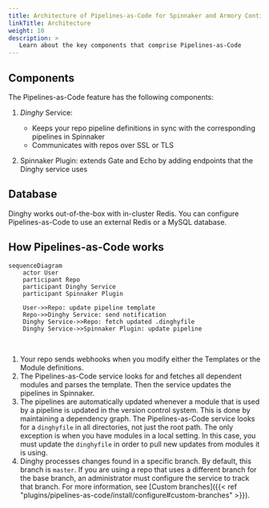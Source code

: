 ```yaml
---
title: Architecture of Pipelines-as-Code for Spinnaker and Armory Continuous Deployment
linkTitle: Architecture
weight: 10
description: >
   Learn about the key components that comprise Pipelines-as-Code
---
```


## Components

The Pipelines-as-Code feature has the following components:

1. _Dinghy_ Service:

   * Keeps your repo pipeline definitions in sync with the corresponding pipelines in Spinnaker
   * Communicates with repos over SSL or TLS  
1. Spinnaker Plugin: extends Gate and Echo by adding endpoints that the Dinghy service uses

## Database

Dinghy works out-of-the-box with in-cluster Redis. You can configure Pipelines-as-Code to use an external Redis or a MySQL database.

## How Pipelines-as-Code works

```mermaid
sequenceDiagram
    actor User
    participant Repo
    participant Dinghy Service
    participant Spinnaker Plugin    

    User->>Repo: update pipeline template
    Repo->>Dinghy Service: send notification
    Dinghy Service->>Repo: fetch updated .dinghyfile
    Dinghy Service->>Spinnaker Plugin: update pipeline
```
<br>

1. Your repo sends webhooks when you modify either the Templates or the Module definitions.
1. The Pipelines-as-Code service looks for and fetches all dependent modules and parses the template. Then the service updates the pipelines in Spinnaker.
1. The pipelines are automatically updated whenever a module that is used by a pipeline is updated in the version control system. This is done by maintaining a dependency graph. The Pipelines-as-Code service looks for a `dinghyfile` in all directories, not just the root path. The only exception is when you have modules in a local setting. In this case, you must update the `dinghyfile` in order to pull new updates from modules it is using.  
1. Dinghy processes changes found in a specific branch. By default, this branch is `master`. If you are using a repo that uses a different branch for the base branch, an administrator must configure the service to track that branch. For more information, see [Custom branches]({{< ref "plugins/pipelines-as-code/install/configure#custom-branches" >}}).




